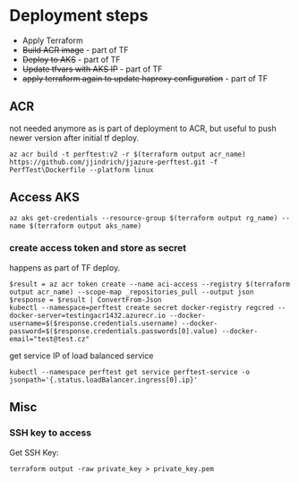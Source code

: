 # Deployment steps

  - Apply Terraform
  - ~~Build ACR image~~ - part of TF
  - ~~Deploy to AKS~~ - part of TF
  - ~~Update tfvars with AKS IP~~ - part of TF
  - ~~apply terraform again to update haproxy configuration~~ - part of TF

## ACR
not needed anymore as is part of deployment to ACR, but useful to push newer version after initial tf deploy.
```
az acr build -t perftest:v2 -r $(terraform output acr_name) https://github.com/jjindrich/jjazure-perftest.git -f PerfTest\Dockerfile --platform linux
```

## Access AKS

```
az aks get-credentials --resource-group $(terraform output rg_name) --name $(terraform output aks_name)
```

### create access token and store as secret
happens as part of TF deploy.

```
$result = az acr token create --name aci-access --registry $(terraform output acr_name) --scope-map _repositories_pull --output json
$response = $result | ConvertFrom-Json
kubectl --namespace=perftest create secret docker-registry regcred --docker-server=testingacr1432.azurecr.io --docker-username=$($response.credentials.username) --docker-password=$($response.credentials.passwords[0].value) --docker-email="test@test.cz"

```

get service IP of load balanced service
```
kubectl --namespace perftest get service perftest-service -o jsonpath='{.status.loadBalancer.ingress[0].ip}'
```


## Misc

### SSH key to access

Get SSH Key:
```
terraform output -raw private_key > private_key.pem
```
